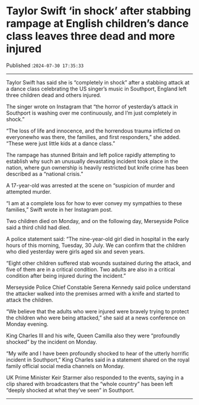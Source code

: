 # Taylor Swift ‘in shock’ after stabbing rampage at English children’s dance class leaves three dead and more injured

Published :`2024-07-30 17:35:33`

---

Taylor Swift has said she is “completely in shock” after a stabbing attack at a dance class celebrating the US singer’s music in Southport, England left three children dead and others injured.

The singer wrote on Instagram that “the horror of yesterday’s attack in Southport is washing over me continuously, and I’m just completely in shock.”

“The loss of life and innocence, and the horrendous trauma inflicted on everyonewho was there, the families, and first responders,” she added. “These were just little kids at a dance class.”

The rampage has stunned Britain and left police rapidly attempting to establish why such an unusually devastating incident took place in the nation, where gun ownership is heavily restricted but knife crime has been described as a “national crisis.”

A 17-year-old was arrested at the scene on “suspicion of murder and attempted murder.

“I am at a complete loss for how to ever convey my sympathies to these families,” Swift wrote in her Instagram post.

Two children died on Monday, and on the following day, Merseyside Police said a third child had died.

A police statement said: “The nine-year-old girl died in hospital in the early hours of this morning, Tuesday, 30 July. We can confirm that the children who died yesterday were girls aged six and seven years.

“Eight other children suffered stab wounds sustained during the attack, and five of them are in a critical condition. Two adults are also in a critical condition after being injured during the incident.”

Merseyside Police Chief Constable Serena Kennedy said police understand the attacker walked into the premises armed with a knife and started to attack the children.

“We believe that the adults who were injured were bravely trying to protect the children who were being attacked,” she said at a news conference on Monday evening.

King Charles III and his wife, Queen Camilla also they were “profoundly shocked” by the incident on Monday.

“My wife and I have been profoundly shocked to hear of the utterly horrific incident in Southport,” King Charles said in a statement shared on the royal family official social media channels on Monday.

UK Prime Minister Keir Starmer also responded to the events, saying in a clip shared with broadcasters that the “whole country” has been left “deeply shocked at what they’ve seen” in Southport.

---

